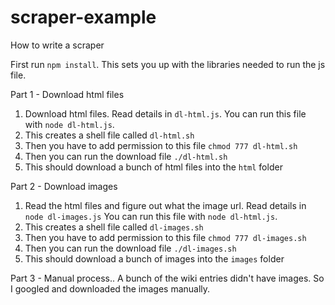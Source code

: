 # scraper-example

How to write a scraper

First run `npm install`. This sets you up with the libraries needed to run the js file.

Part 1 - Download html files
1. Download html files. Read details in `dl-html.js`. You can run this file with `node dl-html.js`.
2. This creates a shell file called `dl-html.sh`
3. Then you have to add permission to this file `chmod 777 dl-html.sh`
4. Then you can run the download file `./dl-html.sh`
5. This should download a bunch of html files into the `html` folder

Part 2 - Download images
1. Read the html files and figure out what the image url. Read details in `node dl-images.js` You can run this file with `node dl-html.js`.
2. This creates a shell file called `dl-images.sh`
3. Then you have to add permission to this file `chmod 777 dl-images.sh`
4. Then you can run the download file `./dl-images.sh`
5. This should download a bunch of images into the `images` folder

Part 3 - Manual process..
A bunch of the wiki entries didn't have images. So I googled and downloaded the images manually.

